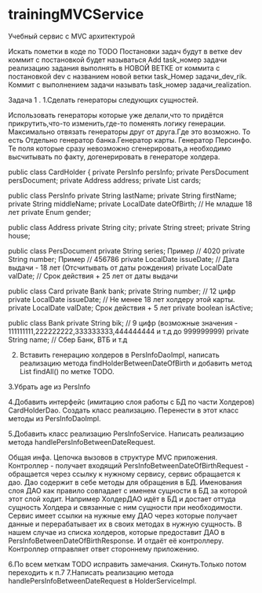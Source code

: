 # trainingMVCService
Учебный сервис с MVC архитектурой

Искать пометки в коде по TODO
Постановки задач будут в ветке dev
коммит с постановкой будет называться Add task_номер задачи
реализацию задания выполнять в НОВОЙ ВЕТКЕ от коммита с постановкой dev с названием новой ветки task_Номер задачи_dev_rik.
Коммит с выполнением задачи называть task_номер задачи_realization.

Задача 1 . 
1.Сделать генераторы следующих сущностей.

Использовать генераторы которые уже делали,что то придётся прикрутить,что-то изменить,где-то поменять логику генерации.
Максимально отвязать генераторы друг от друга.Где это возможно.
То есть Отдельно генератор банка.Генератор карты. Генератор Персинфо.
Те поля которые сразу невозможно сгенерировать,а необходимо высчитывать по факту, догенерировать в генераторе холдера.

public class CardHolder {
    private PersInfo persInfo;
    private PersDocument persDocument;
    private Address address;
    private List<Card> cards;
    
public class PersInfo 
    private String lastName;
    private String firstName;
    private String middleName;
    private LocalDate dateOfBirth; // Не младше 18 лет
    private Enum<Gender> gender;
    
public class Address
     private String city;
     private String street;
     private String house;

public class PersDocument 
     private String series; Пример // 4020 
     private String number; Пример // 456786
     private LocalDate issueDate; // Дата выдачи - 18 лет (Отсчитывать от даты рождения)
     private LocalDate valDate; // Срок действия + 25 лет от даты выдачи

public class Card 
    private Bank bank;
    private String number; // 12 цифр
    private LocalDate issueDate; // Не  менее 18 лет холдеру этой карты.
    private LocalDate valDate; Срок действия + 5 лет
    private boolean isActive;
    
public class Bank
    private String bik; // 9 цифр (возможные значения - 111111111,222222222,333333333,444444444 и т.д до 999999999)
    private String name; // Сбер Банк, ВТБ и т.д
 
2. Вставить генерацию холдеров в PersInfoDaoImpl, 
написать реализацию метода findHolderBetweenDateOfBirth и добавить метод List<CardHolder> findAll() по метке TODO.

3.Убрать age из PersInfo

4.Добавить интерфейс (имитацию слоя работы с БД по части Холдеров) CardHolderDao. 
Создать класс реализацию. Перенести в этот класс методы из PersInfoDaoImpl.

5.Добавить класс реализацию PersInfoService. Написать реализацию метода handlePersInfoBetweenDateRequest.


Общая инфа.
Цепочка вызовов в структуре MVC приложения.
Контроллер - получает входящий PersInfoBetweenDateOfBirthRequest  - обращается через ссылку к нужному сервису, сервис обращается к дао. 
Дао содержит в себе методы для обращения в БД. 
Именования слоя ДАО как правило совпадает с именем сущности в БД за которой этот слой ходит.
Например ХолдерДАО идёт в БД и достает оттуда сущность Холдера и связанные с ним сущности при необходимости.
Сервис имеет ссылки на нужные ему ДАО через которые получает данные и перерабатывает их в своих методах в нужную сущность.
В нашем случае из списка холдеров, которые предоставит ДАО в PersInfoBetweenDateOfBirthResponse. И отдаёт её контроллеру. 
Контроллер отправляет ответ стороннему приложению.


6.По всем меткам TODO исправить замечания. Скинуть.Только потом переходить к п.7
7.Написать реализацию метода handlePersInfoBetweenDateRequest в HolderServiceImpl.
